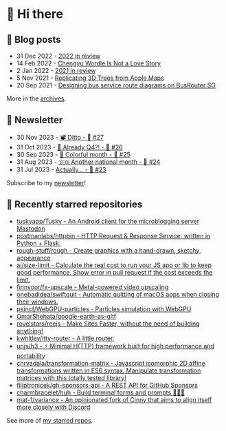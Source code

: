 # 👋 Hi there

## 📝 Blog posts

<!-- feed start -->
- 31 Dec 2022 - [2022 in review](https://cheeaun.com/blog/2022/12/2022-in-review/)
- 14 Feb 2022 - [Chengyu Wordle Is Not a Love Story](https://cheeaun.com/blog/2022/02/chengyu-wordle-is-not-a-love-story/)
- 2 Jan 2022 - [2021 in review](https://cheeaun.com/blog/2022/01/2021-in-review/)
- 5 Nov 2021 - [Replicating 3D Trees from Apple Maps](https://cheeaun.com/blog/2021/11/replicating-3d-trees-apple-maps/)
- 20 Sep 2021 - [Designing bus service route diagrams on BusRouter SG](https://cheeaun.com/blog/2021/09/bus-service-route-diagrams-busrouter-sg/)
<!-- feed end -->

More in the [archives](https://cheeaun.com/blog/archives/).

## 📰 Newsletter

<!-- newsletter start -->
- 30 Nov 2023 - [📽️ Ditto - 🥫 #27](https://cheeaun.substack.com/p/ditto-27)
- 31 Oct 2023 - [🫣 Already Q4?! - 🥫 #26](https://cheeaun.substack.com/p/already-q4-26)
- 30 Sep 2023 - [🎨 Colorful month - 🥫 #25](https://cheeaun.substack.com/p/colorful-month-25)
- 31 Aug 2023 - [🇸🇬 Another national month - 🥫 #24](https://cheeaun.substack.com/p/another-national-month-24)
- 31 Jul 2023 - [Actually… - 🥫 #23](https://cheeaun.substack.com/p/actually-23)
<!-- newsletter end -->

Subscribe to my [newsletter](https://cheeaun.substack.com/)!

## 🌟 Recently starred repositories

<!-- starred repos start -->
- [tuskyapp/Tusky - An Android client for the microblogging server Mastodon](https://github.com/tuskyapp/Tusky)
- [postmanlabs/httpbin - HTTP Request & Response Service, written in Python + Flask.](https://github.com/postmanlabs/httpbin)
- [rough-stuff/rough - Create graphics with a hand-drawn, sketchy, appearance](https://github.com/rough-stuff/rough)
- [ai/size-limit - Calculate the real cost to run your JS app or lib to keep good performance. Show error in pull request if the cost exceeds the limit.](https://github.com/ai/size-limit)
- [finnvoor/fx-upscale - Metal-powered video upscaling](https://github.com/finnvoor/fx-upscale)
- [onebadidea/swiftquit - Automatic quitting of macOS apps when closing their windows.](https://github.com/onebadidea/swiftquit)
- [psincf/WebGPU-particles - Particles simulation with WebGPU](https://github.com/psincf/WebGPU-particles)
- [OmarShehata/google-earth-as-gltf](https://github.com/OmarShehata/google-earth-as-gltf)
- [rovelstars/reejs - Make Sites Faster, without the need of building anything!](https://github.com/rovelstars/reejs)
- [kwhitley/itty-router - A little router.](https://github.com/kwhitley/itty-router)
- [unjs/h3 - ⚡️ Minimal H(TTP) framework built for high performance and portability ](https://github.com/unjs/h3)
- [chrvadala/transformation-matrix - Javascript isomorphic 2D affine transformations written in ES6 syntax. Manipulate transformation matrices with this totally tested library!](https://github.com/chrvadala/transformation-matrix)
- [filiptronicek/gh-sponsors-api - A REST API for GitHub Sponsors](https://github.com/filiptronicek/gh-sponsors-api)
- [charmbracelet/huh - Build terminal forms and prompts 🤷🏻‍♀️](https://github.com/charmbracelet/huh)
- [mat-1/variance - An opinionated fork of Cinny that aims to align itself more closely with Discord](https://github.com/mat-1/variance)
<!-- starred repos end -->

See more of [my starred repos](https://github.com/stars/cheeaun/).
